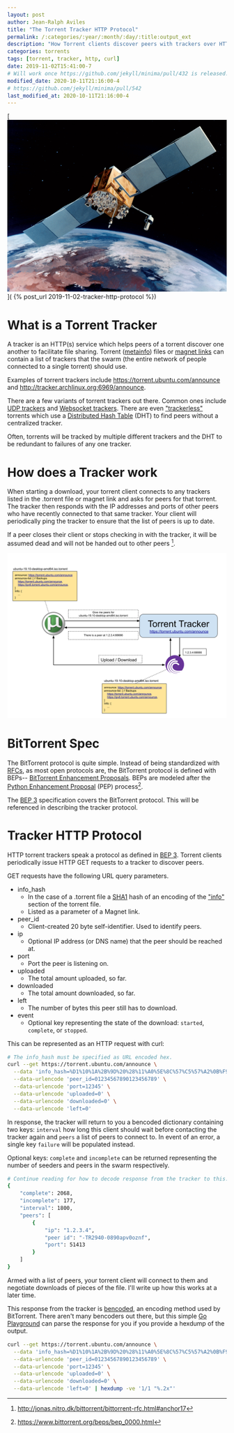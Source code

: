 ```yaml
---
layout: post
author: Jean-Ralph Aviles
title: "The Torrent Tracker HTTP Protocol"
permalink: /:categories/:year/:month/:day/:title:output_ext
description: "How Torrent clients discover peers with trackers over HTTP."
categories: torrents
tags: [torrent, tracker, http, curl]
date: 2019-11-02T15:41:00-7
# Will work once https://github.com/jekyll/minima/pull/432 is released.
modified_date: 2020-10-11T21:16:00-4
# https://github.com/jekyll/minima/pull/542
last_modified_at: 2020-10-11T21:16:00-4
---
```


[![alt text](/assets/pictures/Gps_Satellite.jpg "GPS Satellite")](
{% post_url 2019-11-02-tracker-http-protocol %})

# What is a Torrent Tracker

A tracker is an HTTP(s) service which helps peers of a torrent discover one
another to facilitate file sharing. Torrent
([metainfo](https://www.bittorrent.org/beps/bep_0003.html#metainfo-files))
files or [magnet links](https://www.bittorrent.org/beps/bep_0009.html) can
contain a list of trackers that the swarm (the entire network of people
connected to a single torrent) should use.

Examples of torrent trackers include <https://torrent.ubuntu.com/announce> and
<http://tracker.archlinux.org:6969/announce>.

There are a few variants of torrent trackers out there. Common ones include
[UDP trackers](https://www.bittorrent.org/beps/bep_0015.html) and
[Websocket trackers](https://github.com/webtorrent/webtorrent). There are even
["trackerless"](https://en.wikipedia.org/wiki/BitTorrent_tracker#Trackerless_torrents)
torrents which use a
[Distributed Hash Table](https://en.wikipedia.org/wiki/Distributed_hash_table)
(DHT) to find peers without a centralized tracker.

Often, torrents will be tracked by multiple different trackers and the DHT to be
redundant to failures of any one tracker.

# How does a Tracker work

When starting a download, your torrent client connects to any trackers listed
in the .torrent file or magnet link and asks for peers for that torrent. The
tracker then responds with the IP addresses and ports of other peers who have
recently connected to that same tracker. Your client will periodically ping the
tracker to ensure that the list of peers is up to date.

If a peer closes their client or stops checking in with the tracker, it will be
assumed dead and will not be handed out to other peers [^2].

![alt text](/assets/pictures/Torrent_Tracker.svg "Torrent Tracker")

# BitTorrent Spec

The BitTorrent protocol is quite simple. Instead of being standardized with
[RFCs](https://en.wikipedia.org/wiki/Request_for_Comments), as most open
protocols are, the BitTorrent protocol is defined with BEPs-- [BitTorrent
Enhancement Proposals](https://www.bittorrent.org/beps/bep_0001.html). BEPs are
modeled after the [Python Enhancement
Proposal](https://www.python.org/dev/peps/) (PEP) process[^1].

The [BEP 3](https://www.bittorrent.org/beps/bep_0003.html) specification covers
the BitTorrent protocol. This will be referenced in describing the tracker
protocol.

# Tracker HTTP Protocol

HTTP torrent trackers speak a protocol as defined in
[BEP 3](https://www.bittorrent.org/beps/bep_0003.html#trackers). Torrent clients
periodically issue HTTP GET requests to a tracker to discover peers.

GET requests have the following URL query parameters.

* info_hash
  * In the case of a .torrent file a
    [SHA1](https://en.wikipedia.org/wiki/SHA-1) hash of an encoding of the
    ["info"](https://www.bittorrent.org/beps/bep_0003.html#peer-protocol)
    section of the torrent file.
  * Listed as a parameter of a Magnet link.
* peer_id
  * Client-created 20 byte self-identifier. Used to identify peers.
* ip
  * Optional IP address (or DNS name) that the peer should be reached at.
* port
  * Port the peer is listening on.
* uploaded
  * The total amount uploaded, so far.
* downloaded
  * The total amount downloaded, so far.
* left
  * The number of bytes this peer still has to download.
* event
  * Optional key representing the state of the download: `started`, `complete`,
    or `stopped`.

This can be represented as an HTTP request with curl:

```bash
# The info_hash must be specified as URL encoded hex.
curl --get https://torrent.ubuntu.com/announce \
  --data 'info_hash=%D1%10%1A%2B%9D%20%28%11%A0%5E%8C%57%C5%57%A2%0B%F9%74%DC%8A' \
  --data-urlencode 'peer_id=01234567890123456789' \
  --data-urlencode 'port=12345' \
  --data-urlencode 'uploaded=0' \
  --data-urlencode 'downloaded=0' \
  --data-urlencode 'left=0'
```

In response, the tracker will return to you a bencoded dictionary containing two
keys: `interval` how long this client should wait before contacting the tracker
again and `peers` a list of peers to connect to. In event of an error, a single
key `failure`  will be populated instead.

Optional keys: `complete` and `incomplete` can be returned representing the
number of seeders and peers in the swarm respectively.

```bash
# Continue reading for how to decode response from the tracker to this.
{
    "complete": 2068,
    "incomplete": 177,
    "interval": 1800,
    "peers": [
        {
            "ip": "1.2.3.4",
            "peer id": "-TR2940-0890apv0oznf",
            "port": 51413
        }
    ]
}
```

Armed with a list of peers, your torrent client will connect to them and
negotiate downloads of pieces of the file. I'll write up how this works at a
later time.

This response from the tracker is
[bencoded](https://en.wikipedia.org/wiki/Bencode), an encoding method used by
BitTorrent. There aren't many bencoders out there, but this simple
[Go Playground](https://play.golang.org/p/seSAP10oaY2) can parse the response
for you if you provide a hexdump of the output.

```bash
curl --get https://torrent.ubuntu.com/announce \
  --data 'info_hash=%D1%10%1A%2B%9D%20%28%11%A0%5E%8C%57%C5%57%A2%0B%F9%74%DC%8A' \
  --data-urlencode 'peer_id=01234567890123456789' \
  --data-urlencode 'port=12345' \
  --data-urlencode 'uploaded=0' \
  --data-urlencode 'downloaded=0' \
  --data-urlencode 'left=0' | hexdump -ve '1/1 "%.2x"'
```

[^1]: <https://www.bittorrent.org/beps/bep_0000.html>
[^2]: <http://jonas.nitro.dk/bittorrent/bittorrent-rfc.html#anchor17>
